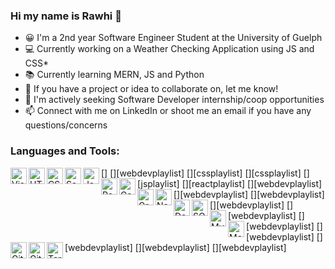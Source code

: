 ### Hi my name is Rawhi 👋
* 😀 I'm a 2nd year Software Engineer Student at the University of Guelph
* 💻 Currently working on a Weather Checking Application using JS and CSS*
* 📚 Currently learning MERN, JS and Python
* 👯 If you have a project or idea to collaborate on, let me know!
* 🤔 I'm actively seeking Software Developer internship/coop opportunities
* 📫 Connect with me on LinkedIn or shoot me an email if you have any questions/concerns 

### Languages and Tools:

[<img align="left" alt="Visual Studio Code" width="26px" src="" />]
[<img align="left" alt="HTML5" width="26px" />][webdevplaylist]
[<img align="left" alt="CSS3" width="26px" />][cssplaylist]
[<img align="left" alt="Sass" width="26px" />][cssplaylist]
[<img align="left" alt="JavaScript" width="26px"  />][jsplaylist]
[<img align="left" alt="React" width="26px" />][reactplaylist]
[<img align="left" alt="Gatsby" width="26px"  />][webdevplaylist]
[<img align="left" alt="GraphQL" width="26px"  />][webdevplaylist]
[<img align="left" alt="Node.js" width="26px" />][webdevplaylist]
[<img align="left" alt="Deno" width="26px"  />][webdevplaylist]
[<img align="left" alt="SQL" width="26px"  />][webdevplaylist]
[<img align="left" alt="MySQL" width="26px"  />][webdevplaylist]
[<img align="left" alt="MongoDB" width="26px"  />][webdevplaylist]
[<img align="left" alt="Git" width="26px"  />][webdevplaylist]
[<img align="left" alt="GitHub" width="26px"  />][webdevplaylist]
[<img align="left" alt="Terminal" width="26px"  />][webdevplaylist]


